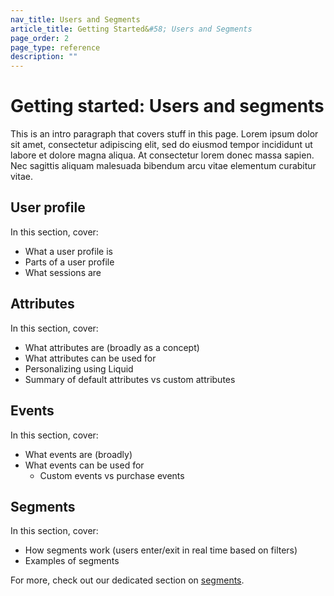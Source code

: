 ```yaml
---
nav_title: Users and Segments
article_title: Getting Started&#58; Users and Segments
page_order: 2
page_type: reference
description: ""
---
```


# Getting started: Users and segments

This is an intro paragraph that covers stuff in this page. Lorem ipsum dolor sit amet, consectetur adipiscing elit, sed do eiusmod tempor incididunt ut labore et dolore magna aliqua. At consectetur lorem donec massa sapien. Nec sagittis aliquam malesuada bibendum arcu vitae elementum curabitur vitae.

## User profile

In this section, cover:

- What a user profile is
- Parts of a user profile
- What sessions are

## Attributes

In this section, cover:

- What attributes are (broadly as a concept)
- What attributes can be used for
- Personalizing using Liquid
- Summary of default attributes vs custom attributes

## Events

In this section, cover:

- What events are (broadly)
- What events can be used for
   - Custom events vs purchase events

## Segments

In this section, cover:

- How segments work (users enter/exit in real time based on filters)
- Examples of segments

For more, check out our dedicated section on [segments]({{site.baseurl}}/user_guide/engagement_tools/segments).
